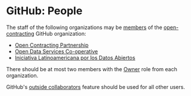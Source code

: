 # GitHub: People

The staff of the following organizations may be [members](https://github.com/orgs/open-contracting/people) of the [open-contracting](https://github.com/open-contracting) GitHub organization:

* [Open Contracting Partnership](https://www.open-contracting.org/about/team/)
* [Open Data Services Co-operative](http://opendataservices.coop)
* [Iniciativa Latinoamericana por los Datos Abiertos](https://idatosabiertos.org/acerca-de-nosotros/)

There should be at most two members with the [Owner](https://help.github.com/articles/permission-levels-for-an-organization/) role from each organization.

GitHub's [outside collaborators](https://help.github.com/articles/adding-outside-collaborators-to-repositories-in-your-organization/) feature should be used for all other users.
